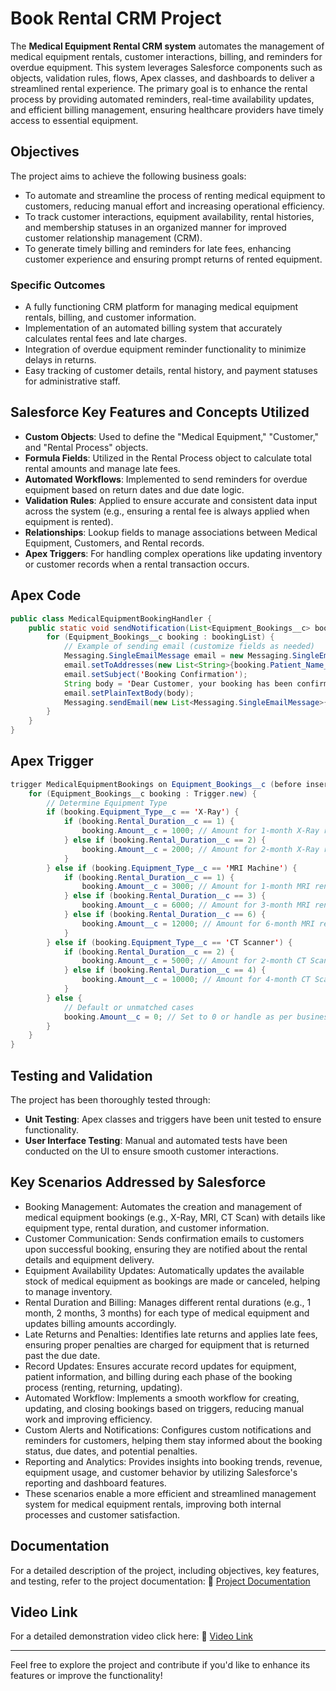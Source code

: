 # Book Rental CRM Project

The **Medical Equipment Rental CRM system** automates the management of medical equipment rentals, customer interactions, billing, and reminders for overdue equipment. This system leverages Salesforce components such as objects, validation rules, flows, Apex classes, and dashboards to deliver a streamlined rental experience. The primary goal is to enhance the rental process by providing automated reminders, real-time availability updates, and efficient billing management, ensuring healthcare providers have timely access to essential equipment.

## Objectives

The project aims to achieve the following business goals:
- To automate and streamline the process of renting medical equipment to customers, reducing manual effort and increasing operational efficiency.
- To track customer interactions, equipment availability, rental histories, and membership statuses in an organized manner for improved customer relationship management (CRM).
- To generate timely billing and reminders for late fees, enhancing customer experience and ensuring prompt returns of rented equipment.

### Specific Outcomes
- A fully functioning CRM platform for managing medical equipment rentals, billing, and customer information.
- Implementation of an automated billing system that accurately calculates rental fees and late charges.
- Integration of overdue equipment reminder functionality to minimize delays in returns.
- Easy tracking of customer details, rental history, and payment statuses for administrative staff.


## Salesforce Key Features and Concepts Utilized

- **Custom Objects**: Used to define the "Medical Equipment," "Customer," and "Rental Process" objects.
- **Formula Fields**: Utilized in the Rental Process object to calculate total rental amounts and manage late fees.
- **Automated Workflows**: Implemented to send reminders for overdue equipment based on return dates and due date logic.
- **Validation Rules**: Applied to ensure accurate and consistent data input across the system (e.g., ensuring a rental fee is always applied when equipment is rented).
- **Relationships**: Lookup fields to manage associations between Medical Equipment, Customers, and Rental records.
- **Apex Triggers**: For handling complex operations like updating inventory or customer records when a rental transaction occurs.

## Apex Code 
```java
public class MedicalEquipmentBookingHandler {
    public static void sendNotification(List<Equipment_Bookings__c> bookingList) {
        for (Equipment_Bookings__c booking : bookingList) {
            // Example of sending email (customize fields as needed)
            Messaging.SingleEmailMessage email = new Messaging.SingleEmailMessage();
            email.setToAddresses(new List<String>{booking.Patient_Name__c});
            email.setSubject('Booking Confirmation');
            String body = 'Dear Customer, your booking has been confirmed.';
            email.setPlainTextBody(body);
            Messaging.sendEmail(new List<Messaging.SingleEmailMessage>{email});
        }
    }
}
```
## Apex Trigger 
```java
trigger MedicalEquipmentBookings on Equipment_Bookings__c (before insert) {
    for (Equipment_Bookings__c booking : Trigger.new) {
        // Determine Equipment Type
        if (booking.Equipment_Type__c == 'X-Ray') {
            if (booking.Rental_Duration__c == 1) {
                booking.Amount__c = 1000; // Amount for 1-month X-Ray rental
            } else if (booking.Rental_Duration__c == 2) {
                booking.Amount__c = 2000; // Amount for 2-month X-Ray rental
            }
        } else if (booking.Equipment_Type__c == 'MRI Machine') {
            if (booking.Rental_Duration__c == 1) {
                booking.Amount__c = 3000; // Amount for 1-month MRI rental
            } else if (booking.Rental_Duration__c == 3) {
                booking.Amount__c = 6000; // Amount for 3-month MRI rental
            } else if (booking.Rental_Duration__c == 6) {
                booking.Amount__c = 12000; // Amount for 6-month MRI rental
            }
        } else if (booking.Equipment_Type__c == 'CT Scanner') {
            if (booking.Rental_Duration__c == 2) {
                booking.Amount__c = 5000; // Amount for 2-month CT Scanner rental
            } else if (booking.Rental_Duration__c == 4) {
                booking.Amount__c = 10000; // Amount for 4-month CT Scanner rental
            }
        } else {
            // Default or unmatched cases
            booking.Amount__c = 0; // Set to 0 or handle as per business logic
        }
    }
}
```


## Testing and Validation

The project has been thoroughly tested through:
- **Unit Testing**: Apex classes and triggers have been unit tested to ensure functionality.
- **User Interface Testing**: Manual and automated tests have been conducted on the UI to ensure smooth customer interactions.

## Key Scenarios Addressed by Salesforce
- Booking Management: Automates the creation and management of medical equipment bookings (e.g., X-Ray, MRI, CT Scan) with details like equipment type, rental duration, and customer information.
- Customer Communication: Sends confirmation emails to customers upon successful booking, ensuring they are notified about the rental details and equipment delivery.
- Equipment Availability Updates: Automatically updates the available stock of medical equipment as bookings are made or canceled, helping to manage inventory.
- Rental Duration and Billing: Manages different rental durations (e.g., 1 month, 2 months, 3 months) for each type of medical equipment and updates billing amounts accordingly.
- Late Returns and Penalties: Identifies late returns and applies late fees, ensuring proper penalties are charged for equipment that is returned past the due date.
- Record Updates: Ensures accurate record updates for equipment, patient information, and billing during each phase of the booking process (renting, returning, updating).
- Automated Workflow: Implements a smooth workflow for creating, updating, and closing bookings based on triggers, reducing manual work and improving efficiency.
- Custom Alerts and Notifications: Configures custom notifications and reminders for customers, helping them stay informed about the booking status, due dates, and potential penalties.
- Reporting and Analytics: Provides insights into booking trends, revenue, equipment usage, and customer behavior by utilizing Salesforce's reporting and dashboard features.
- These scenarios enable a more efficient and streamlined management system for medical equipment rentals, improving both internal processes and customer satisfaction.


## Documentation

For a detailed description of the project, including objectives, key features, and testing, refer to the project documentation:
📝 [Project Documentation](https://docs.google.com/document/d/1VxfKImkAsb5neQ3cq0rNk_chs-wnVO99g2Czeb7VWIA/edit?usp=sharing)

## Video Link
For a detailed demonstration video click here: 🎥 [Video Link]()

---

Feel free to explore the project and contribute if you'd like to enhance its features or improve the functionality!
